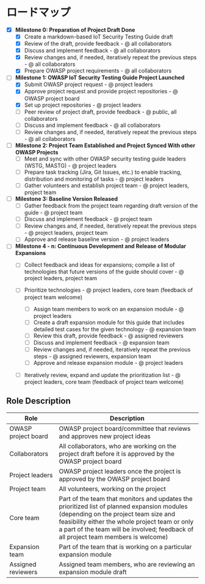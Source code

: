 # ロードマップ

- [x] **Milestone 0: Preparation of Project Draft Done**
  - [x] Create a markdown-based IoT Security Testing Guide draft
  - [x] Review of the draft, provide feedback - @ all collaborators
  - [x] Discuss and implement feedback - @ all collaborators
  - [x] Review changes and, if needed, iteratively repeat the previous steps - @ all collaborators
  - [x] Prepare OWASP project requirements - @ all collaborators
- [ ] **Milestone 1: OWASP IoT Security Testing Guide Project Launched**
  - [x] Submit OWASP project request - @ project leaders
  - [x] Approve project request and provide project repositories - @ OWASP project board
  - [x] Set up project repositories - @ project leaders
  - [ ] Peer review of project draft, provide feedback - @ public, all collaborators
  - [ ] Discuss and implement feedback - @ all collaborators
  - [ ] Review changes and, if needed, iteratively repeat the previous steps - @ all collaborators
- [ ] **Milestone 2: Project Team Established and Project Synced With other OWASP Projects**
  - [ ] Meet and sync with other OWASP security testing guide leaders (WSTG, MASTG) - @ project leaders
  - [ ] Prepare task tracking (Jira, Git Issues, etc.) to enable tracking, distribution and monitoring of tasks - @ project leaders
  - [ ] Gather volunteers and establish project team - @ project leaders, project team
- [ ] **Milestone 3: Baseline Version Released**
  - [ ] Gather feedback from the project team regarding draft version of the guide - @ project team
  - [ ] Discuss and implement feedback - @ project team
  - [ ] Review changes and, if needed, iteratively repeat the previous steps - @ project leaders, project team
  - [ ] Approve and release baseline version - @ project leaders
- [ ] **Milestone 4 - n: Continuous Development and Release of Modular Expansions**
  - [ ] Collect feedback and ideas for expansions; compile a list of technologies that future versions of the guide should cover - @ project leaders, project team
  - [ ] Prioritize technologies - @ project leaders, core team (feedback of project team welcome)
    - [ ] Assign team members to work on an expansion module - @ project leaders
    - [ ] Create a draft expansion module for this guide that includes detailed test cases for the given technology - @ expansion team
    - [ ] Review this draft, provide feedback - @ assigned reviewers
    - [ ] Discuss and implement feedback - @ expansion team
    - [ ] Review changes and, if needed, iteratively repeat the previous steps - @ assigned reviewers, expansion team
    - [ ] Approve and release expansion module - @ project leaders

  - [ ] Iteratively review, expand and update the prioritization list - @ project leaders, core team (feedback of project team welcome)




## Role Description

| Role                | Description                                                  |
| ------------------- | ------------------------------------------------------------ |
| OWASP project board | OWASP project board/committee that reviews and approves new project ideas |
| Collaborators       | All collaborators, who are working on the project draft before it is approved by the OWASP project board |
| Project leaders     | OWASP project leaders once the project is approved by the OWASP project board |
| Project team        | All volunteers, working on the project                       |
| Core team           | Part of the team that monitors and updates the prioritized list of planned expansion modules<br />(depending on the project team size and feasibility either the whole project team or only a part of the team will be involved; feedback of all project team members is welcome) |
| Expansion team      | Part of the team that is working on a particular expansion module |
| Assigned reviewers  | Assigned team members, who are reviewing an expansion module draft |
